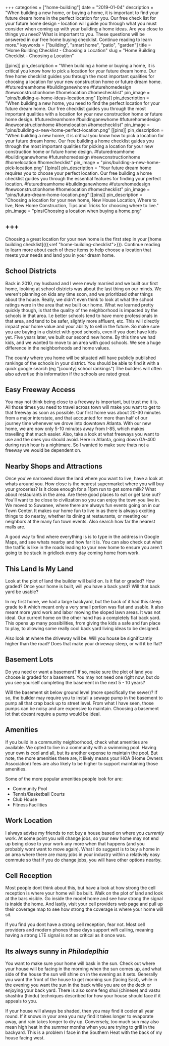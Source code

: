 +++
categories = ["home-building"]
date = "2019-01-04"
description = "When building a new home, or buying a home, it is important to find your future dream home in the perfect location for you. Our free check list for your future home design - location will guide you through what you must consider when coming up with your building a home ideas.  Are you close to things you need?  What is important to you.  These questions will be answered in our free home buying checklist.  Continue reading to learn more."
keywords = ["building", "smart home", "patio", "garden"]
title = "Home Building Checklist - Choosing a Location"
slug = "Home Building Checklist - Choosing a Location"

[[pins]]
pin_description = "When building a home or buying a home, it is critical you know how to pick a location for your future dream home.  Our free home checklist guides you through the most important qualities for choosing a location for your new construction home or future dream home. #futuredreamhome #buildinganewhome #futurehomedesign #newconstructionhome #homelocation #homechecklist"
pin_image = "pins/building-a-home-ideas-location.png"
[[pins]]
pin_description = "When building a new home, you need to find the perfect location for your future dream home.  Our free checklist guides you through the most important qualities with a location for your new construction home or future home design. #futuredreamhome #buildinganewhome #futurehomedesign #newconstructionhome #homelocation #homechecklist"
pin_image = "pins/building-a-new-home-perfect-location.png"
[[pins]]
pin_description = "When building a new home, it is critical you know how to pick a location for your future dream home.  Our free building a home checklist guides you through the most important qualities for picking a location for your new construction home or future home design. #futuredreamhome #buildinganewhome #futurehomedesign #newconstructionhome #homelocation #homechecklist"
pin_image = "pins/building-a-new-home-pick-location.png"
[[pins]]
pin_description = "Your future dream home requires you to choose your perfect location.  Our free building a home checklist guides you through the essential features for finding your perfect location. #futuredreamhome #buildinganewhome #futurehomedesign #newconstructionhome #homelocation #homechecklist"
pin_image = "pins/future-dream-home-location.png"
[[pins]]
pin_description = "Choosing a location for your new home, New House Location, Where to live, New Home Construction, Tips and Tricks for choosing where to live."
pin_image = "pins/Choosing a location when buying a home.png"

+++
---


Choosing a great location for your new home is the first step in your [home building checklist]({{<ref "home-building-checklist">}}).  Continue reading to learn more about each of these items to help choose a location that meets your needs and land you in your dream home.


School Districts
----------------

Back in 2010, my husband and I were newly married and we built our first home, looking at school districts was about the last thing on our minds.  We weren't planning on kids any time soon, and we prioritized other things about the house.  Really, we didn't even think to look at what the school ratings were in the area that we built our home.  What we learned pretty quickly though, is that the quality of the neighborhood is impacted by the schools in that area.  I.e better schools tend to have more professionals in that area, and tend to be safer, slightly more affluent, etc.  This will directly impact your home value and your ability to sell in the future.  So make sure you are buying in a district with good schools, even if you dont have kids yet.  Five years later, we built our second new home.  By this time we had kids, and we wanted to move to an area with good schools.  We see a huge difference in the neighborhoods and home values.

The county where you home will be situated will have publicly published rankings of the schools in your district. You should be able to find it with a quick google search (eg "[county] school rankings")  The builders will often also advertise this information if the schools are rated great.

Easy Freeway Access
-------------------

You may not think being close to a freeway is important, but trust me it is.  All those times you need to travel across town will make you want to get to that freeway as soon as possible.  Our first home was about 20-30 minutes from a major interstate, and that accounted for more than half of our journey time whenever we drove into downtown Atlanta.  With our new home, we are now only 5-10 minutes away from I-85, which makes travelling that much easier.  Also, take a look at what freeways you want to use and the ones you should avoid.  Here in Atlanta, going down GA-400 during rush hour is a nightmare.  So I wanted to make sure thats not a freeway we would be dependent on.

Nearby Shops and Attractions
----------------------------

Once you've narrowed down the land where you want to live, have a look at whats around you.  How close is the nearest supermarket where you will buy your groceries?  Is it close enough for a 11pm run to get some milk?  What about restaurants in the area.  Are there good places to eat or get take out?  You'll want to be close to civilization so you can enjoy the town you live in.  We moved to Suwanee, where there are always fun events going on in our Town Center. It makes our home fun to live in as there is always exciting things to do nearby, whether its dining at restaurants, or meeting our neighbors at the many fun town events.  Also search how far the nearest malls are.  

A good way to find where everything is is to type in the address in Google Maps, and see whats nearby and how far it is.  You can also check out what the traffic is like in the roads leading to your new home to ensure you aren't going to be stuck in gridlock every day coming home from work.

This Land Is My Land
--------------------

Look at the plot of land the builder will build on.  Is it flat or graded?  How graded?  Once your home is built, will you have a back yard?  Will that back yard be usable?

In my first home, we had a large backyard, but the back of it had this steep grade to it which meant only a very small portion was flat and usable.  It also meant more yard work and labor mowing the sloped lawn areas.  It was not ideal.  Our current home on the other hand has a completely flat back yard.  This opens up many possibilities, from giving the kids a safe and fun place to play, to allowing some really cool back yard living ideas to be designed.

Also look at where the driveway will be.  Will you house be significantly higher than the road?  Does that make your driveway steep, or will it be flat?  

Basement Lots
-------------

Do you need or want a basement?  If so, make sure the plot of land you choose is graded for a basement.  You may not need one right now, but do you see yourself completing the basement in the next 5 - 10 years?

Will the basement sit below ground level (more specifically the sewer)?  If so, the builder may require you to install a sewage pump in the basement to pump all that crap back up to street level.  From what I have seen, those pumps can be noisy and are expensive to maintain.  Choosing a basement lot that doesnt require a pump would be ideal.

Amenities
---------

If you build in a community neighborhood, check what amenities are available.  We opted to live in a community with a swimming pool.  Having your own is cool and all, but its another expense to maintain the pool.  But note, the more amenities there are, it likely means your HOA (Home Owners Association) fees are also likely to be higher to support maintaining those amenities.

Some of the more popular amenities people look for are:

- Community Pool
- Tennis/Basketball Courts
- Club House
- Fitness Facilities

Work Location
-------------

I always advise my friends to not buy a house based on where you _currently_ work.  At some point you _will_ change jobs, so your new home may not end up being close to your work any more when that happens (and you probably wont want to move again).  What I do suggest is to buy a home in an area where there are many jobs in your industry within a relatively easy commute so that if you do change jobs, you will have other options nearby.

Cell Reception
--------------

Most people dont think about this, but have a look at how strong the cell reception is where your home will be built.  Walk on the plot of land and look at the bars visible.  Go inside the model home and see how strong the signal is inside the home.  And lastly, visit your cell providers web page and pull up their coverage map to see how strong the coverage is where your home will sit.  

If you find you dont have a strong cell reception, fear not.  Most cell providers and modern phones these days support wifi calling, meaning having a strong LTE signal is not as critical as it once was.

Its always sunny in _Philadeplhia_
----------------------------------

You want to make sure your home will bask in the sun.  Check out where your house will be facing in the morning when the sun comes up, and what side of the house the sun will shine on in the evening as it sets.  Generally you want the front of the house to get morning sun (facing East), while in the evening you want the sun in the back while you are on the deck or enjoying your back yard.  There is also some feng shui (chinese) and vastu shashtra (hindu) techniques described for how your house should face if it appeals to you.

If your house will always be shaded, then you may find it cooler all year round.  If it snows in your area you may find it takes longer to evaporate away, and rain takes longer to dry up.  Conversely, too much sun may also mean high heat in the summer months when you are trying to grill in the backyard.  This is a problem I face in the Southern Heat with the back of my house facing west.